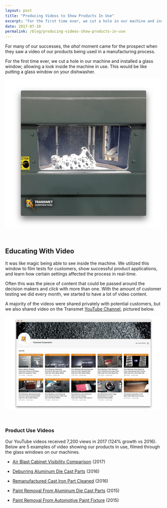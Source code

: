 ```yaml
---
layout: post
title: "Producing Videos to Show Products In Use"
excerpt: "For the first time ever, we cut a hole in our machine and installed a glass window; allowing us to educate customers with video of our products being used in a manufacturing process."
date: 2017-07-10
permalink: /blog/producing-videos-show-products-in-use
---
```



For many of our successes, the *aha!* moment came for the prospect when they saw a video of our products being used in a manufacturing process.

For the first time ever, we cut a hole in our machine and installed a glass window; allowing a look inside the machine in use. This would be like putting a glass window on your dishwasher.

![Transmet Blast Machine Window Cutout](/img/transmet-machine-window-cutout.png)

&nbsp;

## Educating With Video

It was like magic being able to see inside the machine. We utilized this window to film tests for customers, show successful product applications, and learn how certain settings affected the process in real-time.

Often this was the piece of content that could be passed around the decision makers and *click* with more than one. With the amount of customer testing we did every month, we started to have a lot of video content.

A majority of the videos were shared privately with potential customers, but we also shared video on the Transmet [YouTube Channel](https://www.youtube.com/user/transmetcorporation), pictured below.

![Transmet YouTube Channel with Custom Thumbnails](/img/transmet-youtube-channel-social-media.png)

&nbsp;

### Product Use Videos

Our YouTube videos received 7,200 views in 2017 (124% growth vs 2016). Below are 5 examples of video showing our products in use, filmed through the glass windows on our machines.

- [Air Blast Cabinet Visibility Comparison](https://youtu.be/uiXB4TfLKko) (2017)

- [Deburring Aluminum Die Cast Parts](https://youtu.be/AhTbBA28bqg) (2016)

- [Remanufactured Cast Iron Part Cleaned](https://youtu.be/3mjeSfMtPAU) (2016)

- [Paint Removal From Aluminum Die Cast Parts](https://youtu.be/ySwbt9qkFfY) (2015)

- [Paint Removal From Automotive Paint Fixture](https://youtu.be/VDLH394FlJk) (2015)

&nbsp;
